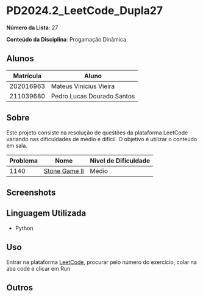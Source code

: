 # PD2024.2_LeetCode_Dupla27

**Número da Lista**: 27

**Conteúdo da Disciplina**: Progamação Dinâmica

## Alunos

| Matrícula | Aluno                      |
| --------- | -------------------------- |
| 202016963 | Mateus Vinicius Vieira     |
| 211039680 | Pedro Lucas Dourado Santos |

## Sobre

Este projeto consiste na resolução de questões da plataforma LeetCode variando nas dificuldades de médio e difícil. O objetivo é utilizar o conteúdo em sala.

| Problema | Nome                                                                                                                        | Nível de Dificuldade |
| -------- | --------------------------------------------------------------------------------------------------------------------------- | -------------------- |
| 1140     | [Stone Game II](https://leetcode.com/problems/stone-game-ii/description/?envType=problem-list-v2&envId=dynamic-programming) | Médio                |


## Screenshots

## Linguagem Utilizada

- Python

## Uso

Entrar na plataforma [LeetCode](https://leetcode.com/), procurar pelo número do exercício, colar na aba code e clicar em Run

## Outros
<!-- [Vídeo de Apresentação](https://youtu.be/) -->
